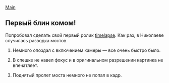 [Main](/index.md)

## Первый блин комом!

Попробовал сделать свой первый ролик [timelapse](https://www.youtube.com/watch?v=7MLbZzup7ng). Как раз, в Николаеве случилась разводка мостов.

1. Немного опоздал с включением камеры — все очень быстро было.

2. В спешке не навел фокус и в оригинальном разрешении картинка не впечатляет.

3. Поднятый пролет моста немного не попал в кадр.
